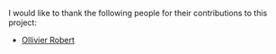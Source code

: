 I would like to thank the following people for their contributions to this project:

- [Ollivier Robert](https://github.com/keltia)
